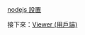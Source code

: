 [nodejs 設置](/zh-TW/viewer/php.md ':include :type=markdown')

接下來：[Viewer (用戶端)](/zh-TW/viewer/3legged/ui)